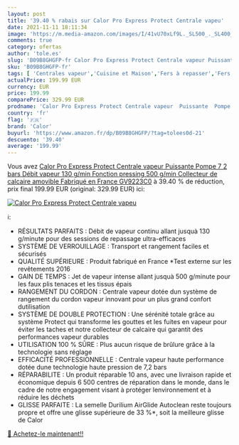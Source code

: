 ```yaml
---
layout: post
title: '39.40 % rabais sur Calor Pro Express Protect Centrale vapeu'
date: 2021-11-11 18:11:34
image: 'https://m.media-amazon.com/images/I/41vU70xLf9L._SL500_._SL400_.jpg'
comments: true
category: ofertas
author: 'tole.es'
slug: 'B09B8GHGFP-fr Calor Pro Express Protect Centrale vapeur Puissante Pompe...'
sku: 'B09B8GHGFP-fr'
tags: [ 'Centrales vapeur','Cuisine et Maison','Fers à repasser','Fers, centrales vapeur et accessoires','calor', ]
actualPrice: 199.99 EUR
currency: EUR
price: 199.99
comparePrice: 329.99 EUR
prodname: 'Calor Pro Express Protect Centrale vapeur  Puissante  Pompe 7 2 bars  Débit vapeur 130 g/min  Fonction pressing 500 g/min  Collecteur de calcaire amovible  Fabriqué en France GV9223C0'
country: 'fr'
flag: '🇫🇷'
brand: 'Calor'
buyurl: 'https://www.amazon.fr/dp/B09B8GHGFP/?tag=tolees0d-21'
descuento: '39.40'
average: '199.99'
---
```


Vous avez [Calor Pro Express Protect Centrale vapeur  Puissante  Pompe 7 2 bars  Débit vapeur 130 g/min  Fonction pressing 500 g/min  Collecteur de calcaire amovible  Fabriqué en France GV9223C0](https://www.amazon.fr/dp/B09B8GHGFP/?tag=tolees0d-21)  à  39.40 % de réduction, prix final  199.99 EUR (original: 329.99 EUR) ici:

[![Calor Pro Express Protect Centrale vapeu](https://m.media-amazon.com/images/I/41vU70xLf9L._SL500_._SL400_.jpg)](https://www.amazon.fr/dp/B09B8GHGFP/?tag=tolees0d-21)

ℹ️:

- RÉSULTATS PARFAITS : Débit de vapeur continu allant jusquà 130 g/minute pour des sessions de repassage ultra-efficaces
- SYSTÈME DE VERROUILLAGE : Transport et rangement faciles et sécurisés
- QUALITÉ SUPÉRIEURE : Produit fabriqué en France *Test externe sur les revêtements 2016
- GAIN DE TEMPS : Jet de vapeur intense allant jusquà 500 g/minute pour les faux plis tenaces et les tissus épais
- RANGEMENT DU CORDON : Centrale vapeur dotée dun système de rangement du cordon vapeur innovant pour un plus grand confort dutilisation
- SYSTÈME DE DOUBLE PROTECTION : Une sérénité totale grâce au système Protect qui transforme les gouttes et les fuites en vapeur pour éviter les taches et notre collecteur de calcaire qui garantit des performances vapeur durables
- UTILISATION 100 % SÛRE : Plus aucun risque de brûlure grâce à la technologie sans réglage
- EFFICACITÉ PROFESSIONNELLE : Centrale vapeur haute performance dotée dune technologie haute pression de 7,2 bars
- RÉPARABILITE : Un produit réparable 10 ans, avec une livraison rapide et économique depuis 6 500 centres de réparation dans le monde, dans le cadre de notre engagement visant à protéger lenvironnement et à réduire les déchets
- GLISSE PARFAITE : La semelle Durilium AirGlide Autoclean reste toujours propre et offre une glisse supérieure de 33 %*, soit la meilleure glisse de Calor

[🛒 Achetez-le maintenant!!](https://www.amazon.fr/dp/B09B8GHGFP/?tag=tolees0d-21)
